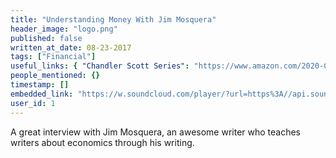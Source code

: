 ```yaml
---
title: "Understanding Money With Jim Mosquera"
header_image: "logo.png"
published: false
written_at_date: 08-23-2017
tags: ["Financial"]
useful_links: { "Chandler Scott Series": "https://www.amazon.com/2020-Chandler-Scott-Book-1/dp/B0742KFJDF" }
people_mentioned: {}
timestamp: []
embedded_link: "https://w.soundcloud.com/player/?url=https%3A//api.soundcloud.com/tracks/332969831"
user_id: 1
---
```


A great interview with Jim Mosquera, an awesome writer who teaches writers about economics through his writing.

